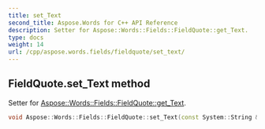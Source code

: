 ```yaml
---
title: set_Text
second_title: Aspose.Words for C++ API Reference
description: Setter for Aspose::Words::Fields::FieldQuote::get_Text. 
type: docs
weight: 14
url: /cpp/aspose.words.fields/fieldquote/set_text/
---
```

## FieldQuote.set_Text method


Setter for [Aspose::Words::Fields::FieldQuote::get_Text](../get_text/).

```cpp
void Aspose::Words::Fields::FieldQuote::set_Text(const System::String &value)
```

